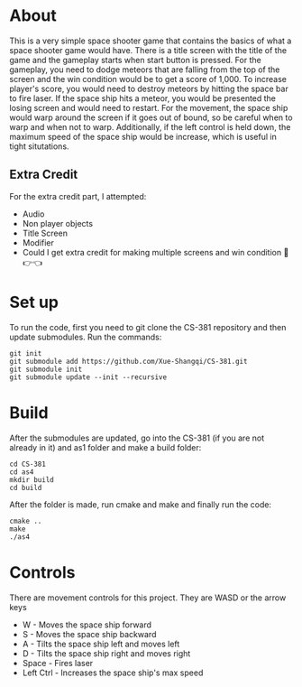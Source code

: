 # About
This is a very simple space shooter game that contains the basics of what a space shooter game would have. There is a title screen with the title of the game and the gameplay starts when start button is pressed. For the gameplay, you need to dodge meteors that are falling from the top of the screen and the win condition would be to get a score of 1,000. To increase player's score, you would need to destroy meteors by hitting the space bar to fire laser. If the space ship hits a meteor, you would be presented the losing screen and would need to restart. For the movement, the space ship would warp around the screen if it goes out of bound, so be careful when to warp and when not to warp. Additionally, if the left control is held down, the maximum speed of the space ship would be increase, which is useful in tight situtations.

## Extra Credit 
For the extra credit part, I attempted:
* Audio
* Non player objects
* Title Screen
* Modifier
* Could I get extra credit for making multiple screens and win condition :pleading_face::point_right::point_left:	

# Set up
To run the code, first you need to git clone the CS-381 repository and then update submodules. Run the commands:
```
git init
git submodule add https://github.com/Xue-Shangqi/CS-381.git
git submodule init
git submodule update --init --recursive
```

# Build
After the submodules are updated, go into the CS-381 (if you are not already in it) and as1 folder and make a build folder:
```
cd CS-381
cd as4
mkdir build
cd build
```
After the folder is made, run cmake and make and finally run the code:
```
cmake ..
make
./as4
```
# Controls
There are movement controls for this project. They are WASD or the arrow keys
* W - Moves the space ship forward
* S - Moves the space ship backward 
* A - Tilts the space ship left and moves left
* D - Tilts the space ship right and moves right
* Space - Fires laser 
* Left Ctrl - Increases the space ship's max speed 
